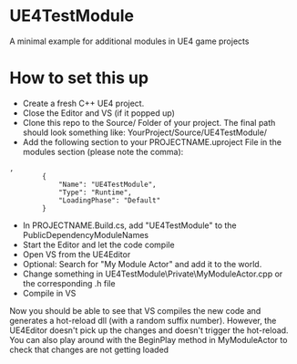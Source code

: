 # UE4TestModule
A minimal example for additional modules in UE4 game projects


# How to set this up
- Create a fresh C++ UE4 project. 
- Close the Editor and VS (if it popped up)
- Clone this repo to the Source/ Folder of your project. The final path should look something like: YourProject/Source/UE4TestModule/
- Add the following section to your PROJECTNAME.uproject File in the modules section (please note the comma):
```
,
		{
			"Name": "UE4TestModule",
			"Type": "Runtime",
			"LoadingPhase": "Default"
		}
``` 
- In PROJECTNAME.Build.cs, add "UE4TestModule" to the PublicDependencyModuleNames
- Start the Editor and let the code compile
- Open VS from the UE4Editor
- Optional: Search for "My Module Actor" and add it to the world.
- Change something in UE4TestModule\Private\MyModuleActor.cpp or the corresponding .h file
- Compile in VS

Now you should be able to see that VS compiles the new code and generates a hot-reload dll  (with a random suffix number). However, the UE4Editor doesn't pick up the changes and doesn't trigger the hot-reload.
You can also play around with the BeginPlay method in MyModuleActor to check that changes are not getting loaded
